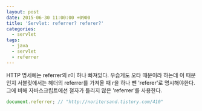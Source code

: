 ```yaml
---
layout: post
date: 2015-06-30 11:00:00 +0900
title: 'Servlet: referrer? referer?'
categories:
  - servlet
tags:
  - java
  - servlet
  - referrer
---
```


HTTP 명세에는 referrer의 r이 하나 빠져있다. 우습게도 오타 때문이라 하는데 이 때문인지 서블릿에서는 헤더의 referrer를 가져올 때 r을 하나 뺀 'referer'로 명시해야한다. 그에 비해 자바스크립트에선 철자가 틀리지 않은 'referrer'를 사용한다.

```js
document.referrer; // "http://noritersand.tistory.com/410"
```
